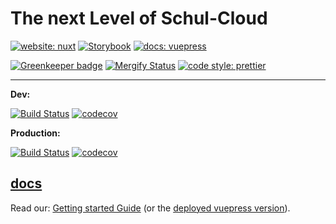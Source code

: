 # The next Level of Schul-Cloud

[![website: nuxt](https://img.shields.io/badge/Nuxt.JS-web-blue.svg?style=flat&logo=nuxt.js)](https://vuepress.test.schul-cloud.org) [![Storybook](https://cdn.jsdelivr.net/gh/storybooks/brand@master/badge/badge-storybook.svg)](https://storybook.test.schul-cloud.org) [![docs: vuepress](https://img.shields.io/badge/vuepress-docs-brightgreen.svg?style=flat&logo=vue.js)](https://vuepress.test.schul-cloud.org)

[![Greenkeeper badge](https://badges.greenkeeper.io/schul-cloud/nuxt-client.svg)](https://greenkeeper.io/) [![Mergify Status](https://gh.mergify.io/badges/schul-cloud/nuxt-client.png?style=cut)](https://mergify.io) [![code style: prettier](https://img.shields.io/badge/code_style-prettier-ff69b4.svg?style=flat)](https://github.com/prettier/prettier)

---

**Dev:**

[![Build Status](https://travis-ci.com/schul-cloud/nuxt-client.svg?branch=master)](https://travis-ci.com/schul-cloud/nuxt-client) [![codecov](https://codecov.io/gh/schul-cloud/nuxt-client/branch/master/graph/badge.svg)](https://codecov.io/gh/schul-cloud/nuxt-client)

**Production:**

[![Build Status](https://travis-ci.com/schul-cloud/nuxt-client.svg?branch=stable)](https://travis-ci.com/schul-cloud/nuxt-client) [![codecov](https://codecov.io/gh/schul-cloud/nuxt-client/branch/stable/graph/badge.svg)](https://codecov.io/gh/schul-cloud/nuxt-client)

## [docs](./docs)

Read our: [Getting started Guide](./docs/0-GettingStarted) (or the [deployed vuepress version](https://vuepress.test.schul-cloud.org)).
